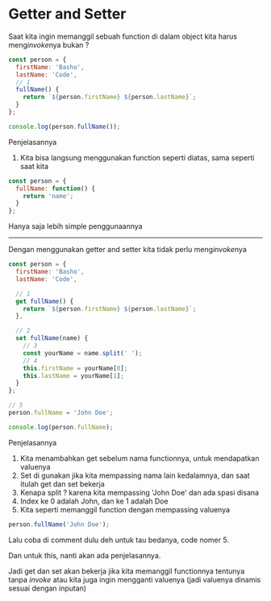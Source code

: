 # Getter and Setter

Saat kita ingin memanggil sebuah function di dalam object kita harus meng*invoke*nya bukan ?

```javascript
const person = {
  firstName: 'Basho',
  lastName: 'Code',
  // 1
  fullName() {
    return `${person.firstName} ${person.lastName}`;
  }
};

console.log(person.fullName());
```

Penjelasannya

1. Kita bisa langsung menggunakan function seperti diatas, sama seperti saat kita

```javascript
const person = {
  fullName: function() {
    return 'name';
  }
};
```

Hanya saja lebih simple penggunaannya

---

Dengan menggunakan getter and setter kita tidak perlu meng*invoke*nya

```javascript
const person = {
  firstName: 'Basho',
  lastName: 'Code',

  // 1
  get fullName() {
    return `${person.firstName} ${person.lastName}`;
  },

  // 2
  set fullName(name) {
    // 3
    const yourName = name.split(' ');
    // 4
    this.firstName = yourName[0];
    this.lastName = yourName[1];
  }
};

// 5
person.fullName = 'John Doe';

console.log(person.fullName);
```

Penjelasannya

1. Kita menambahkan get sebelum nama functionnya, untuk mendapatkan valuenya
1. Set di gunakan jika kita mempassing nama lain kedalamnya, dan saat itulah get dan set bekerja
1. Kenapa split ? karena kita mempassing 'John Doe' dan ada spasi disana
1. Index ke 0 adalah John, dan ke 1 adalah Doe
1. Kita seperti memanggil function dengan mempassing valuenya

```javascript
person.fullName('John Doe');
```

Lalu coba di comment dulu deh untuk tau bedanya, code nomer 5.

Dan untuk this, nanti akan ada penjelasannya.

Jadi get dan set akan bekerja jika kita memanggil functionnya tentunya tanpa _invoke_ atau kita juga ingin mengganti valuenya (jadi valuenya dinamis sesuai dengan inputan)
